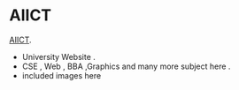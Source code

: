 # AIICT #
[AIICT](https://aiict.netlify.app/home).

* University Website .
* CSE , Web , BBA ,Graphics and many more subject here .
* included images here